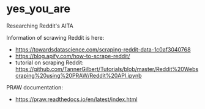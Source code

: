 # yes_you_are
Researching Reddit's AITA

Information of scrawing Reddit is here:
- https://towardsdatascience.com/scraping-reddit-data-1c0af3040768
- https://blog.apify.com/how-to-scrape-reddit/
- tutorial on scraping Reddit: https://github.com/TannerGilbert/Tutorials/blob/master/Reddit%20Webscraping%20using%20PRAW/Reddit%20API.ipynb

PRAW documentation:
- https://praw.readthedocs.io/en/latest/index.html
